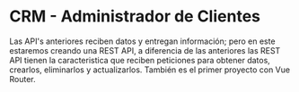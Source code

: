 # CRM - Administrador de Clientes

Las API's anteriores reciben datos y entregan información; pero en este estaremos creando una REST API, a diferencia de las anteriores las REST API tienen la caracteristica que reciben peticiones para obtener datos, crearlos, eliminarlos y actualizarlos. También es el primer proyecto con Vue Router.
